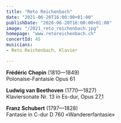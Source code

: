 ```yaml
---
title: "Reto Reichenbach"
date: "2021-06-20T16:00:00+01:00"
publishDate: "2020-06-20T16:00:00+01:00"
image: "/2021_reto_reichenbach.jpg"
homepage: "www.retoreichenbach.ch"
concertId: 45
musicians:
- Reto Reichenbach, Klavier

---
```


__Frédéric Chopin__ (1810—1849)   
Polonaise-Fantaisie Opus 61

__Ludwig van Beethoven__ (1770—1827)  
Klaviersonate Nr. 13 in Es-dur, Opus 27,1

__Franz Schubert__ (1797—1828)  
Fantasie in C-dur D 760 «Wandererfantasie»
